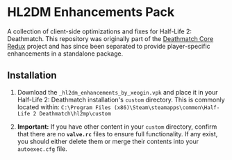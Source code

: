 # HL2DM Enhancements Pack

A collection of client-side optimizations and fixes for Half-Life 2: Deathmatch. This repository was originally part of the [Deathmatch Core Redux](https://github.com/Xeogin/xeogin.github.io) project and has since been separated to provide player-specific enhancements in a standalone package.

## Installation

1.  Download the `_hl2dm_enhancements_by_xeogin.vpk` and place it in your Half-Life 2: Deathmatch installation's `custom` directory. This is commonly located within:
    `C:\Program Files (x86)\Steam\steamapps\common\Half-Life 2 Deathmatch\hl2mp\custom`

2.  **Important:** If you have other content in your `custom` directory, confirm that there are no **`valve.rc`** files to ensure full functionality. If any exist, you should either delete them or merge their contents into your `autoexec.cfg` file.
